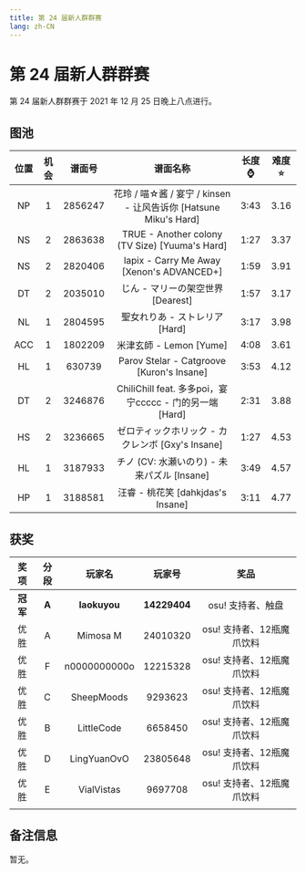 ```yaml
---
title: 第 24 届新人群群赛
lang: zh-CN
---
```

# 第 24 届新人群群赛

第 24 届新人群群赛于 2021 年 12 月 25 日晚上八点进行。

## 图池

| 位置 | 机会 | 谱面号 |                                                   谱面名称                                                   | 长度⌚️ | 难度⭐️ |
| :--: | :--: | :-----: | :-----------------------------------------------------------------------------------------------------------: | :------: | :------: |
|  NP  |  1  | 2856247 |                                  花玲 / 喵☆酱 / 宴宁 / kinsen - 让风告诉你 [Hatsune Miku's Hard]                                  |   3:43   |   3.16   |
|  NS  |  2  | 2863638 |                                         TRUE - Another colony (TV Size) [Yuuma's Hard]                                         |   1:27   |   3.37   |
|  NS  |  2  | 2820406 |                              lapix - Carry Me Away [Xenon's ADVANCED+]                              |   1:59   |   3.91   |
|  DT  |  2  | 2035010 |                                     じん - マリーの架空世界 [Dearest]                                     |   1:57   |   3.17   |
|  NL  |  1  | 2804595 |                             聖女れりあ - ストレリア [Hard]                             |   3:17   |   3.98   |
| ACC |  1  | 1802209 |                           米津玄師 - Lemon [Yume]                           |   4:08   |   3.61   |
|  HL  |  1  | 630739  |                              Parov Stelar - Catgroove [Kuron's Insane]                              |   3:53   |   4.12   |
|  DT  |  2  | 3246876 | ChiliChill feat. 多多poi，宴宁ccccc - 门的另一端 [Hard] |   2:31   |   3.88   |
|  HS  |  2  | 3236665 |                                  ゼロティックホリック - カクレンボ [Gxy's Insane]                                  |   1:27   |   4.53   |
|  HL  |  1  | 3187933 |         チノ (CV: 水瀬いのり) - 未来パズル [Insane]          | 3:49  |   4.57   |
|  HP  |  1  | 3188581 |                                     汪睿 - 桃花笑 [dahkjdas's Insane]                                     |   3:11   |   4.77   |

## 获奖

|      奖项      |    分段    |     玩家名     |  玩家号  |                                                   奖品                                                   |
| :------------: | :---------: | :-------------: | :------: | :-------------------------------------------------------------------------------------------------------: |
| **冠军** | **A** | **laokuyou** | **14229404** | osu! 支持者、触盘 |
|      优胜      |      A      |     Mimosa M     | 24010320 |                                             osu! 支持者、12瓶魔爪饮料                                             |
|      优胜      |      F      |    n0000000000o    | 12215328 |                                             osu! 支持者、12瓶魔爪饮料                                             |
|      优胜      |      C      |     SheepMoods     | 9293623 |                                             osu! 支持者、12瓶魔爪饮料                                             |
|      优胜      |      B      |    LittleCode    | 6658450 |                                             osu! 支持者、12瓶魔爪饮料                                             |
|      优胜      |      D      |    LingYuanOvO    | 23805648 |                                             osu! 支持者、12瓶魔爪饮料                                             |
| 优胜 | E | VialVistas | 9697708 | osu! 支持者、12瓶魔爪饮料 |
|  |  |  |  |  |

## 备注信息

暂无。
